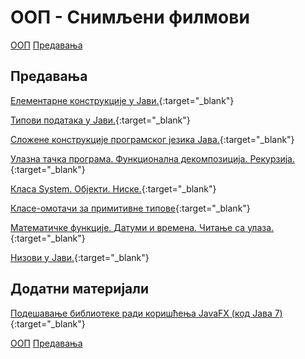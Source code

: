 # ООП - Снимљени филмови

[ООП](../../README.md) [Предавања](../README.md)

## Предавања

[Елементарне конструкције у Јави.](https://www.youtube.com/watch?v=pIK0e6B3UHw&feature=youtu.be){:target="_blank"}

[Типови података у Јави.](https://www.youtube.com/watch?v=0SSqu04BJqU&feature=youtu.be){:target="_blank"}

[Сложене конструкције програмског језика Јава.](https://www.youtube.com/watch?v=H_Um2iYeNqc&feature=youtu.be){:target="_blank"}

[Улазна тачка програма. Функционална декомпозиција. Рекурзија.](https://youtu.be/Wh9S8oQ7O6U){:target="_blank"}

[Класа System. Објекти. Ниске.](https://youtu.be/d5-U_Ds7Qy8){:target="_blank"}

[Класе-омотачи за примитивне типове](https://www.youtube.com/watch?v=7aen-NVmfUs&feature=youtu.be&t=0m0s){:target="_blank"}

[Математичке функције. Датуми и времена. Читање са улаза.](https://www.youtube.com/watch?v=LCBrzO7oxzw&feature=youtu.be&t=0m0s){:target="_blank"}

[Низови у Јави.](https://www.youtube.com/watch?v=ZJP5WIINRos&feature=youtu.be&t=0m0s){:target="_blank"}

## Додатни материјали

[Подешавање библиотеке ради коришћења JavaFX (код Јава 7)](https://www.youtube.com/watch?v=QMD0JHiz6PQ&list=PL4uJwj46TjzPI5jJ-D-tx9gW_3ZUnjp1B&index=1){:target="_blank"}

[ООП](../../README.md) [Предавања](../README.md)
